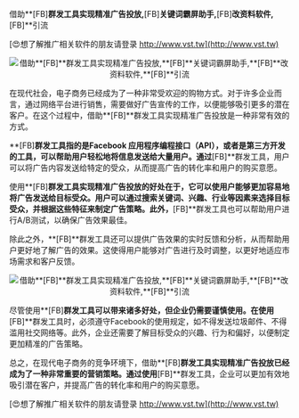 借助**[FB]**群发工具实现精准广告投放,**[FB]**关键词霸屏助手,**[FB]**改资料软件,**[FB]**引流

[😍想了解推广相关软件的朋友请登录 http://www.vst.tw](http://www.vst.tw)

 <center><img src="https://vst.tw/MP4/tuiguang/png/6.png" alt="借助**[FB]**群发工具实现精准广告投放,**[FB]**关键词霸屏助手,**[FB]**改资料软件,**[FB]**引流"></center>

在现代社会，电子商务已经成为了一种非常受欢迎的购物方式。对于许多企业而言，通过网络平台进行销售，需要做好广告宣传的工作，以便能够吸引更多的潜在客户。在这个过程中，借助**[FB]**群发工具实现精准广告投放是一种非常有效的方式。

**[FB]**群发工具指的是Facebook 应用程序编程接口（API），或者是第三方开发的工具，可以帮助用户轻松地将信息发送给大量用户。通过**[FB]**群发工具，用户可以将广告内容发送给特定的受众，从而提高广告的转化率和用户的购买意愿。

使用**[FB]**群发工具实现精准广告投放的好处在于，它可以使用户能够更加容易地将广告发送给目标受众。用户可以通过搜索关键词、兴趣、行业等因素来选择目标受众，并根据这些特征来制定广告策略。此外，**[FB]**群发工具也可以帮助用户进行A/B测试，以确保广告效果最佳。

除此之外，**[FB]**群发工具还可以提供广告效果的实时反馈和分析，从而帮助用户更好地了解广告的效果。这使得用户能够对广告进行及时调整，以更好地适应市场需求和客户反馈。

 <center><img src="https://vst.tw/MP4/tuiguang/png/3.png" alt="借助**[FB]**群发工具实现精准广告投放,**[FB]**关键词霸屏助手,**[FB]**改资料软件,**[FB]**引流"></center>

尽管使用**[FB]**群发工具可以带来诸多好处，但企业仍需要谨慎使用。在使用**[FB]**群发工具时，必须遵守Facebook的使用规定，如不得发送垃圾邮件、不得滥用社交网络等。此外，企业还需要了解目标受众的兴趣、行为和偏好，以便制定更加精准的广告策略。

总之，在现代电子商务的竞争环境下，借助**[FB]**群发工具实现精准广告投放已经成为了一种非常重要的营销策略。通过使用**[FB]**群发工具，企业可以更加有效地吸引潜在客户，并提高广告的转化率和用户的购买意愿。

[😍想了解推广相关软件的朋友请登录 http://www.vst.tw](http://www.vst.tw)




